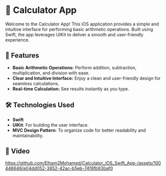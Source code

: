 

# 🧮 Calculator App

Welcome to the Calculator App! This iOS application provides a simple and intuitive interface for performing basic arithmetic operations. Built using Swift, the app leverages UIKit to deliver a smooth and user-friendly experience.

## 📲 Features

- **Basic Arithmetic Operations:** Perform addition, subtraction, multiplication, and division with ease.
- **Clear and Intuitive Interface:** Enjoy a clean and user-friendly design for seamless calculations.
- **Real-time Calculation:** See results instantly as you type.

## 🛠️ Technologies Used

- **Swift**
- **UIKit**: For building the user interface.
- **MVC Design Pattern**: To organize code for better readability and maintainability.

## 📸 Video

https://github.com/Elham2Mohamed/Calculator_IOS_Swift_App-/assets/100446648/e04dd052-3852-42ac-b5eb-74f8fb93baf0
